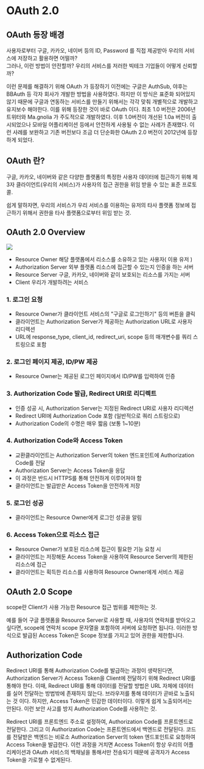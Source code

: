 # OAuth 2.0

## OAuth 등장 배경
사용자로부터 구글, 카카오, 네이버 등의 ID, Password 를 직접 제공받아 우리의 서비스에 저장하고 활용하면 어떨까?
<br/>
그러나, 이런 방법이 안전할까? 우리의 서비스를 저러한 빅테크 기업들이 어떻게 신뢰할까?

이런 문제를 해결하기 위해 OAuth 가 등장하기 이전에는 구글은 AuthSub, 야후는 BBAuth 등 각자 회사가 개발한 방법을 사용하였다.
하지만 이 방식은 표준화 되어있지 않기 때문에 구글과 연동하는 서비스를 만들기 위해서는 각각 맞춰 개별적으로 개발하고 유지보수 해야한다.
이를 위해 등장한 것이 바로 OAuth 이다. 최초 1.0 버전은 2006년 트위터와 Ma.gnolia 가 주도적으로 개발하였다.
이후 1.0버전이 개선된 1.0a 버전이 출시되었으나 모바일 어플리케이션 등에서 안전하게 사용될 수 없는 사례가 존재했다.
이런 사례를 보완하고 기존 버전보다 조금 더 단순화한 OAuth 2.0 버전이 2012년에 등장하게 되었다.

## OAuth 란?
구글, 카카오, 네이버와 같은 다양한 플랫폼의 특정한 사용자 데이터에 접근하기 위해 제3자 클라이언트(우리의 서비스)가 
사용자의 접근 권한을 위임 받을 수 있는 표준 프로토콜.

쉽게 말하자면, 우리의 서비스가 우리 서비스를 이용하는 유저의 타사 플랫폼 정보에 접근하기 위해서 권한을 타사 플랫폼으로부터 위임 받는 것. 

## OAuth 2.0 Overview
![](https://velog.velcdn.com/images/kyuuu_ul/post/d12d984c-f5a0-4ec7-a7e4-ebac2036490e/image.png)
- Resource Owner
해당 플랫폼에서 리소스를 소유하고 있는 사용자( 이용 유저 )
- Authorization Server
외부 플랫폼 리소스에 접근할 수 있는지 인증을 하는 서버
- Resource Server
구글, 카카오, 네이버와 같이 보호되는 리소스를 가지는 서버
- Client
우리가 개발하려는 서비스

### 1. 로그인 요청
- Resource Owner가 클라이언트 서비스의 "구글로 로그인하기" 등의 버튼을 클릭
- 클라이언트는 Authorization Server가 제공하는 Authorization URL로 사용자 리디렉션
- URL에 response_type, client_id, redirect_uri, scope 등의 매개변수를 쿼리 스트링으로 포함
  
### 2. 로그인 페이지 제공, ID/PW 제공
- Resource Owner는 제공된 로그인 페이지에서 ID/PW를 입력하여 인증

###  3. Authorization Code 발급, Redirect URI로 리디렉트
- 인증 성공 시, Authorization Server는 지정된 Redirect URI로 사용자 리디렉션
- Redirect URI에 Authorization Code 포함 (일반적으로 쿼리 스트링으로)
- Authorization Code의 수명은 매우 짧음 (보통 1~10분)

###  4. Authorization Code와 Access Token 
- 교환클라이언트는 Authorization Server의 token 엔드포인트에 Authorization Code를 전달
- Authorization Server는 Access Token을 응답
- 이 과정은 반드시 HTTPS를 통해 안전하게 이루어져야 함
- 클라이언트는 발급받은 Access Token을 안전하게 저장

### 5. 로그인 성공
- 클라이언트는 Resource Owner에게 로그인 성공을 알림

###  6. Access Token으로 리소스 접근
- Resource Owner가 보호된 리소스에 접근이 필요한 기능 요청 시
- 클라이언트는 저장해둔 Access Token을 사용하여 Resource Server의 제한된 리소스에 접근 
- 클라이언트는 획득한 리소스를 사용하여 Resource Owner에게 서비스 제공

## OAuth 2.0 Scope
scope란 Client가 사용 가능한 Resource 접근 범위를 제한하는 것.

예를 들어 구글 플렛폼을 Resource Server로 사용할 때, 사용자의 연락처를 받아오고 싶다면,
scope에 연락처 scope 문자열을 포함하여 서버에 요청하면 됩니다.
이러한 방식으로 발급된 Access Token은 Scope 정보를 가지고 있어 권한을 제한합니다.

## Authorization Code
Redirect URI를 통해 Authorization Code를 발급하는 과정이 생략된다면, Authorization Server가 Access Token을 Client에 전달하기 위해 Redirect URI를 통해야 한다. 이때, Redirect URI를 통해 데이터를 전달할 방법은 URL 자체에 데이터를 실어 전달하는 방법밖에 존재하지 않는다. 브라우저를 통해 데이터가 곧바로 노출되는 것 이다.
하지만, Access Token은 민감한 데이터이다. 이렇게 쉽게 노출되어서는 안된다. 이런 보안 사고를 방지 Authorization Code를 사용하는 것.

Redirect URI를 프론트엔드 주소로 설정하여, Authorization Code를 프론트엔드로 전달한다. 그리고 이 Authorization Code는 프론트엔드에서 백엔드로 전달된다. 코드를 전달받은 백엔드는 비로소 Authorization Server의 token 엔드포인트로 요청하여 Access Token을 발급한다.
이런 과정을 거치면 Access Token이 항상 우리의 어플리케이션과 OAuth 서비스의 백채널을 통해서만 전송되기 때문에 공격자가 Access Token을 가로챌 수 없게된다.
